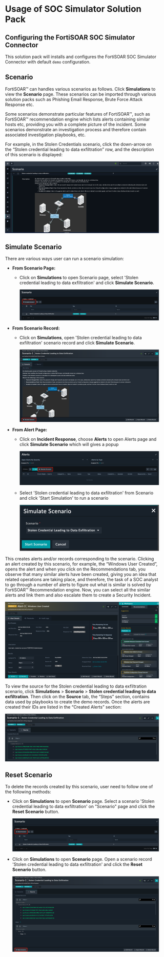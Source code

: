 # Usage of SOC Simulator Solution Pack

## Configuring the FortiSOAR SOC Simulator Connector

This solution pack will installs and configures the FortiSOAR SOC Simulator Connector with default `demo` configuration.

## Scenario

 FortiSOAR™ can handles various scenarios as follows. Click **Simulations** to view the **Scenario** page. These scenarios can be imported through various solution packs such as Phishing Email Response, Brute Force Attack Response etc.

Some scenarios demonstrate particular features of FortiSOAR™, such as FortiSOAR™ recommendation engine which lists alerts containing similar hosts etc, providing you with a complete picture of the incident. Some scenarios demonstrate an investigation process and therefore contain associated investigation playbooks, etc.  

For example, in the Stolen Credentials scenario, click the down-arrow on the “Stolen credential leading to data exfiltration” row, and the description of this scenario is displayed:

![Stolen Credentials Scenario](media/StolenCredsScenario.png)

## Simulate Scenario

There are various ways user can run a scenario simulation:

- **From Scenario Page:**
  - Click on **Simulations** to open Scenario page, select 'Stolen credential leading to data exfiltration' and click **Simulate Scenario**.

    ![Simulate From Scenario Page](media/simulateScenarioPage.png)

- **From Scenario Record:**
  - Click on **Simulations**, open 'Stolen credential leading to data exfiltration' scenario record and click **Simulate Scenario**.

    ![Simulate From Scenario Record](media/simulateScenarioRecord.png)

- **From Alert Page:**
  - Click on **Incident Response**, choose **Alerts** to open Alerts page and click **Simulate Scenario** which will gives a popup

    ![Simulate From Alert Page](media/simulateScenarioAlert.png)

  - Select 'Stolen credential leading to data exfiltration' from Scenario and click 'Start Simulation' to run a scenario

    ![Simulate From Alert Page Popup](media/simulateScenarioAlertPopup.png)

This creates alerts and/or records corresponding to the scenario. Clicking an alert created by this scenario, for example, the “Windows User Created”, opens the alert and when you click on the Recommendations tab, you observe that many similar alerts have been created, giving you an idea that related operations are taking place, and therefore, the task of a SOC analyst to go through a number of alerts to figure out what is similar is solved by FortiSOAR™ Recommendation engine. Now, you can select all the similar alerts and link them and also escalate them to create a Security Incident.

![Alert created for the Stolen Credentials scenario](media/StolenCredsScenarioAlerts.png)

To view the source for the Stolen credential leading to data exfiltration scenario, click **Simulations** > **Scenario** > **Stolen credential leading to data exfiltration**. Then click on the **Source** tab, the “Steps” section, contains data used by playbooks to create the demo records. Once the alerts are created their IDs are listed in the “Created Alerts” section:

![Viewing source of the Stolen Credentials data](media/StolenCredsSource.png)

## Reset Scenario

To delete the records created by this scenario, user need to follow one of the following methods:

- Click on **Simulations** to open **Scenario** page. Select a scenario 'Stolen credential leading to data exfiltration' on "Scenario" page and click the **Reset Scenario** button.

    ![Delete Scenario Records from Scenario Page](media/deleteFromScenarioPage.png)

- Click on **Simulations** to open **Scenario** page. Open a scenario record 'Stolen credential leading to data exfiltration' and click the **Reset Scenario** button.

    ![Delete Scenario Records from Scenario Record](media/deleteFromScenarioRecord.png)
